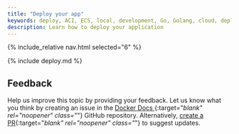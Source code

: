 ```yaml
---
title: "Deploy your app"
keywords: deploy, ACI, ECS, local, development, Go, Golang, cloud, deployment
description: Learn how to deploy your application
---
```


{% include_relative nav.html selected="6" %}

{% include deploy.md %}

## Feedback

Help us improve this topic by providing your feedback. Let us know what you think by creating an issue in the [Docker Docs ](https://github.com/docker/docker.github.io/issues/new?title=[Golang%20docs%20feedback]){:target="_blank" rel="noopener" class="_"} GitHub repository. Alternatively, [create a PR](https://github.com/docker/docker.github.io/pulls){:target="_blank" rel="noopener" class="_"} to suggest updates.

<br />
